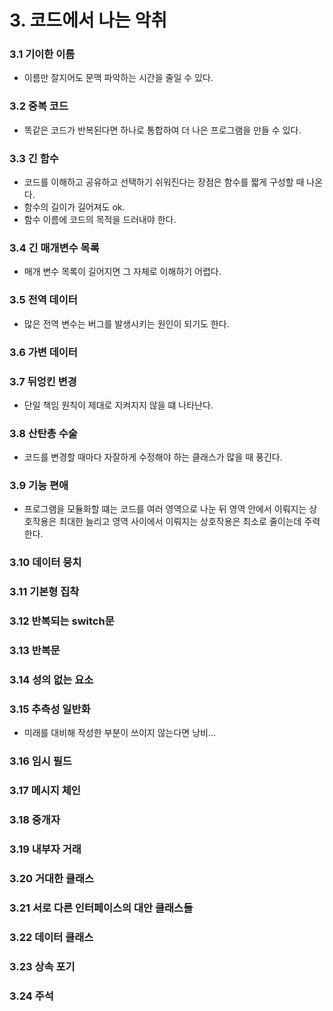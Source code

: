 # 3. 코드에서 나는 악취

### 3.1 기이한 이름

- 이름만 잘지어도 문맥 파악하는 시간을 줄일 수 있다.

### 3.2 중복 코드

- 똑같은 코드가 반복된다면 하나로 통합하여 더 나은 프로그램을 만들 수 있다.

### 3.3 긴 함수

- 코드를 이해하고 공유하고 선택하기 쉬워진다는 장점은 함수를 짧게 구성할 때 나온다.
- 함수의 길이가 길어져도 ok.
- 함수 이름에 코드의 목적을 드러내야 한다.

### 3.4 긴 매개변수 목록

- 매개 변수 목록이 길어지면 그 자체로 이해하기 어렵다.

### 3.5 전역 데이터

- 많은 전역 변수는 버그를 발생시키는 원인이 되기도 한다.

### 3.6 가변 데이터

### 3.7 뒤엉킨 변경

- 단일 책임 원칙이 제대로 지켜지지 않을 떄 나타난다.

### 3.8 산탄총 수술

- 코드를 변경할 때마다 자잘하게 수정해야 하는 클래스가 많을 때 풍긴다.

### 3.9 기능 편애

- 프로그램을 모듈화할 떄는 코드를 여러 영역으로 나눈 뒤 영역 안에서 이뤄지는 상호작용은 최대한 늘리고 영역 사이에서 이뤄지는 상호작용은 최소로 줄이는데 주력한다.

### 3.10 데이터 뭉치

### 3.11 기본형 집착

### 3.12 반복되는 switch문

### 3.13 반복문

### 3.14 성의 없는 요소

### 3.15 추측성 일반화

- 미래를 대비해 작성한 부분이 쓰이지 않는다면 낭비...

### 3.16 임시 필드

### 3.17 메시지 체인

### 3.18 중개자

### 3.19 내부자 거래

### 3.20 거대한 클래스

### 3.21 서로 다른 인터페이스의 대안 클래스들

### 3.22 데이터 클래스

### 3.23 상속 포기

### 3.24 주석
